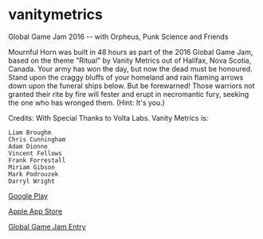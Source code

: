 # vanitymetrics
Global Game Jam 2016 -- with Orpheus, Punk Science and Friends

Mournful Horn was built in 48 hours as part of the 2016 Global Game Jam, based on the theme "Ritual" by Vanity Metrics out of Halifax, Nova Scotia, Canada.
Your army has won the day, but now the dead must be honoured. Stand upon the craggy bluffs of your homeland and rain flaming arrows down upon the funeral ships below.
But be forewarned! Those warriors not granted their rite by fire will fester and erupt in necromantic fury, seeking the one who has wronged them. (Hint: It's you.)

Credits: 
With Special Thanks to Volta Labs.
Vanity Metrics is:

    Liam Broughm
    Chris Cunningham
    Adam Dionne
    Vincent Fellows
    Frank Forrestall
    Miriam Gibson
    Mark Podrouzek
    Darryl Wright

[Google Play](https://play.google.com/store/apps/details?id=com.vanitymetrics.mournfulhorn&hl=en)

[Apple App Store](https://itunes.apple.com/us/app/mournful-horn/id1080336764?mt=8)

[Global Game Jam Entry](http://globalgamejam.org/2016/games/mournful-horn)
